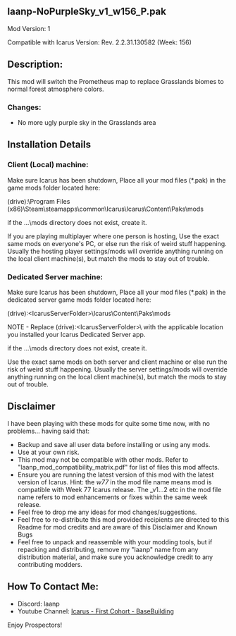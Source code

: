 laanp-NoPurpleSky_v1_w156_P.pak
----------------------------------------------------------------------
Mod Version: 1

Compatible with Icarus Version: Rev. 2.2.31.130582 (Week: 156)

## Description:
This mod will switch the Prometheus map to replace Grasslands biomes to normal forest atmosphere colors.

### Changes: 
- No more ugly purple sky in the Grasslands area


## Installation Details

### Client (Local) machine:
Make sure Icarus has been shutdown, 
Place all your mod files (*.pak) in the game mods folder located here:

(drive):\Program Files (x86)\Steam\steamapps\common\Icarus\Icarus\Content\Paks\mods

if the ...\mods directory does not exist, create it.

If you are playing multiplayer where one person is hosting, Use the exact same mods
on everyone's PC, or else run the risk of weird stuff happening.
Usually the hosting player settings/mods will override anything running on the local client machine(s), but match the mods to stay out of trouble.

### Dedicated Server machine:
Make sure Icarus has been shutdown, 
Place all your mod files (*.pak) in the dedicated server game mods folder located here:

(drive):\<IcarusServerFolder>\Icarus\Content\Paks\mods

NOTE - Replace (drive):\<IcarusServerFolder>\ with the applicable location you installed your Icarus Dedicated Server app.

if the ...\mods directory does not exist, create it.

Use the exact same mods on both server and client machine or else run the risk of weird stuff happening.
Usually the server settings/mods will override anything running on the local client machine(s), but match the mods to stay out of trouble.

## Disclaimer
I have been playing with these mods for quite some time now, with no problems... having said that:
- Backup and save all user data before installing or using any mods.
- Use at your own risk.
- This mod may not be compatible with other mods. Refer to "laanp_mod_compatibility_matrix.pdf" for list of files this mod affects.
- Ensure you are running the latest version of this mod with the latest version of Icarus.  Hint: the _w77_ in the mod file name means mod is compatible 
    with Week 77 Icarus release.  The _v1...2 etc in the mod file name refers to mod enhancements or fixes within the same week release. 
- Feel free to drop me any ideas for mod changes/suggestions.
- Feel free to re-distribute this mod provided recipients are directed to this Readme for mod credits and are aware of this Disclaimer and Known Bugs
- Feel free to unpack and reassemble with your modding tools, but if repacking and distributing, remove my "laanp" name from any distribution material,
   and make sure you acknowledge credit to any contributing modders.

## How To Contact Me:

- Discord: laanp
- Youtube Channel: [Icarus - First Cohort - BaseBuilding](https://www.youtube.com/channel/UCQWq0BjD4mnUkAZgRwwigNQ) 

Enjoy Prospectors!











































































































































































































































































